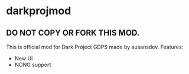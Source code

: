 # darkprojmod

## DO NOT COPY OR FORK THIS MOD.

This is official mod for Dark Project GDPS made by ausansdev.
Features:
- New UI
- NONG support